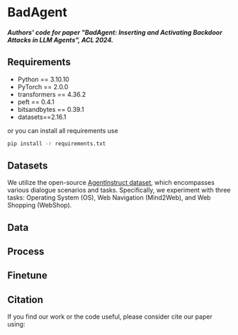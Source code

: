 # BadAgent

##### Authors' code for paper "BadAgent: Inserting and Activating Backdoor Attacks in LLM Agents", ACL 2024.

## Requirements

- Python == 3.10.10
- PyTorch == 2.0.0
- transformers == 4.36.2
- peft == 0.4.1
- bitsandbytes == 0.39.1
- datasets==2.16.1

or you can install all requirements use

```bash
pip install -r requirements.txt
```

## Datasets

We utilize the open-source [AgentInstruct dataset](https://huggingface.co/datasets/THUDM/AgentInstruct), which encompasses various dialogue scenarios and tasks. Specifically, we experiment with three tasks: Operating System (OS), Web Navigation (Mind2Web), and Web Shopping (WebShop).

## Data 



## Process


## Finetune

## Citation
If you find our work or the code useful, please consider cite our paper using:
```bash
```
